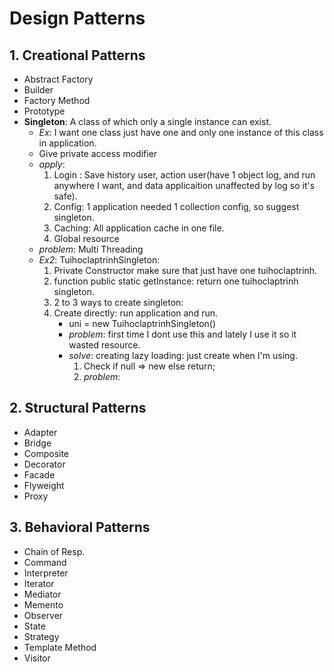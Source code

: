 # Design Patterns
## 1. Creational Patterns
- Abstract Factory
- Builder
- Factory Method
- Prototype
- **Singleton**: A class of which only a single instance can exist.
  - *Ex*: I want one class just have one and only one instance of this class in application.
  - Give private access modifier
  - *apply*:
  	1. Login : Save history user, action user(have 1 object log, and run anywhere I want, and data applicaition unaffected by log so it's safe).
  	2. Config: 1 application needed 1 collection config, so suggest singleton.
  	3. Caching: All application cache in one file.
  	4. Global resource
  - *problem*: Multi Threading
  - *Ex2*: TuihoclaptrinhSingleton:
    1. Private Constructor make sure that just have one tuihoclaptrinh.
    2. function public static getInstance: return one tuihoclaptrinh singleton.
    3. 2 to 3 ways to create singleton:
    4. Create directly: run application and run.
       - uni = new TuihoclaptrinhSingleton()
       - *problem*: first time I dont use this and lately I use it so it wasted resource.
       - *solve*: creating lazy loading: just create when I'm using.
         1. Check if null => new else return;
         2. *problem*: 
## 2. Structural Patterns
- Adapter
- Bridge
- Composite
- Decorator
- Facade
- Flyweight
- Proxy
## 3. Behavioral Patterns
- Chain of Resp.
- Command
- Interpreter
- Iterator
- Mediator
- Memento
- Observer
- State
- Strategy
- Template Method
- Visitor
